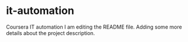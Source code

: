# it-automation
Coursera IT automation
I am editing the README file. Adding some more details about the project description.


